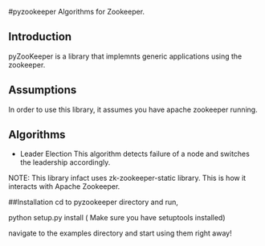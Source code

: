 #pyzookeeper
Algorithms for Zookeeper.
 
## Introduction
pyZooKeeper is a library that implemnts generic applications using the zookeeper.

## Assumptions
In order to use this library, it assumes you have apache zookeeper running.
## Algorithms
  * Leader Election
 This algorithm detects failure of a node and switches the leadership accordingly. 

 
NOTE: This library infact uses zk-zookeeper-static library.  This is how it interacts
with Apache Zookeeper.

##Installation
cd to pyzookeeper directory and run, 

python setup.py install ( Make sure you have setuptools installed)

navigate to the examples directory and start using them right away!
